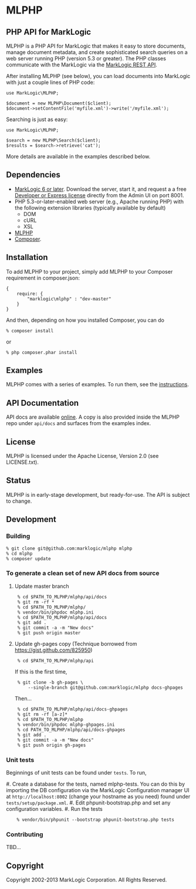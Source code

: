 # MLPHP

## PHP API for MarkLogic

MLPHP is a PHP API for MarkLogic that makes it easy to store documents, manage document metadata, and create sophisticated search queries on a web server running PHP (version 5.3 or greater). The PHP classes communicate with the MarkLogic via the [MarkLogic REST API](http://developer.marklogic.com/learn/rest).

After installing MLPHP (see below), you can load documents into
MarkLogic with just a couple lines of PHP code:

    use MarkLogic\MLPHP;
    
    $document = new MLPHP\Document($client);
    $document->setContentFile('myfile.xml')->write('/myfile.xml');

Searching is just as easy:

    use MarkLogic\MLPHP;
    
    $search = new MLPHP\Search($client);
    $results = $search->retrieve('cat');
    
More details are available in the examples described below.

## Dependencies

* [MarkLogic 6 or later](http://developer.marklogic.com/products).  Download the server, start it, and request a  a free [Developer or Express license](http://developer.marklogic.com/licensing) directly from the Admin UI on port 8001.
* PHP 5.3-or-later-enabled web server (e.g., Apache running PHP) with the following extension libraries (typically available by default)
	* DOM
	* cURL 
	* XSL 
* [MLPHP](https://github.com/marklogic/mlphp)
* [Composer](http://getcomposer.org).

## Installation
To add MLPHP to your project, simply add MLPHP to your Composer requirement in composer.json:

    {
        require: {
            "marklogic\mlphp" : "dev-master"
        }
    }

And then, depending on how you installed Composer, you can do

    % composer install

or

    % php composer.phar install


## Examples
MLPHP comes with a series of examples. To run them, see the [instructions](https://github.com/marklogic/mlphp/blob/master/examples/README.md).  

## API Documentation
API docs are available [online](http://marklogic.github.io/mlphp).  A copy is also provided inside the MLPHP repo under `api/docs` and surfaces from the examples index.

## License 
MLPHP is licensed under the Apache License, Version 2.0 (see LICENSE.txt).

## Status
MLPHP is in early-stage development, but ready-for-use.  The API is subject to change.

## Development

### Building

    % git clone git@github.com:marklogic/mlphp mlphp
    % cd mlphp
    % composer update 

### To generate a clean set of new API docs from source

1. Update master branch

        % cd $PATH_TO_MLPHP/mlphp/api/docs
        % git rm -rf *
        % cd $PATH_TO_MLPHP/mlphp/
        % vendor/bin/phpdoc mlphp.ini
        % cd $PATH_TO_MLPHP/mlphp/api/docs
        % git add .
        % git commit -a -m "New docs"
        % git push origin master

2. Update gh-pages copy  (Technique borrowed from https://gist.github.com/825950)

        % cd $PATH_TO_MLPHP/mlphp/api
        
   If this is the first time,

        % git clone -b gh-pages \
            --single-branch git@github.com:marklogic/mlphp docs-ghpages
        
   Then...

        % cd $PATH_TO_MLPHP/mlphp/api/docs-ghpages
        % git rm -rf [a-z]*
        % cd $PATH_TO_MLPHP/mlphp
        % vendor/bin/phpdoc mlphp-ghpages.ini
        % cd PATH_TO_MLPHP/mlphp/api/docs-ghpages
        % git add .
        % git commit -a -m "New docs"
        % git push origin gh-pages
        
### Unit tests
Beginnings of unit tests can be found under `tests`.  To run, 

#. Create a database for the tests, named mlphp-tests.  You can do this by importing the DB configuration via the MarkLogic 
Configuration manager UI at `http://localhost:8002` (change your hostname as you need) found under `tests/setup/package.xml`.
#. Edit phpunit-bootstrap.php and set any configuration variables.
#. Run the tests

        % vendor/bin/phpunit --bootstrap phpunit-bootstrap.php tests

### Contributing
TBD...

## Copyright
Copyright 2002-2013 MarkLogic Corporation.  All Rights Reserved.

